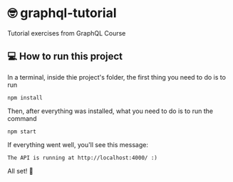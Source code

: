 # :nerd_face: graphql-tutorial
Tutorial exercises from GraphQL Course

## :computer: How to run this project
In a terminal, inside thie project's folder, the first thing you need to do is to run
```
npm install
```
Then, after everything was installed, what you need to do is to run the command
```
npm start
```
If everything went well, you'll see this message:
```
The API is running at http://localhost:4000/ :)
```

All set! :partying_face:
